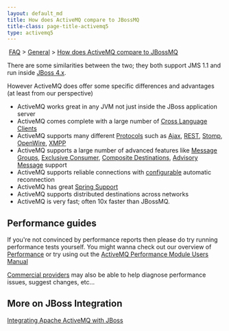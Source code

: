 ```yaml
---
layout: default_md
title: How does ActiveMQ compare to JBossMQ 
title-class: page-title-activemq5
type: activemq5
---
```


 [FAQ](faq) > [General](general) > [How does ActiveMQ compare to JBossMQ](how-does-activemq-compare-to-jbossmq)


There are some similarities between the two; they both support JMS 1.1 and run inside [JBoss 4.x](jboss-integration).

However ActiveMQ does offer some specific differences and advantages (at least from our perspective)

*   ActiveMQ works great in any JVM not just inside the JBoss application server
*   ActiveMQ comes complete with a large number of [Cross Language Clients](cross-language-clients)
*   ActiveMQ supports many different [Protocols](protocols) such as [Ajax](ajax), [REST](rest), [Stomp](stomp), [OpenWire](openwire), [XMPP](xmpp.md)
*   ActiveMQ supports a large number of advanced features like [Message Groups](message-groups), [Exclusive Consumer](exclusive-consumer), [Composite Destinations](composite-destinations), [Advisory Message](advisory-message) support
*   ActiveMQ supports reliable connections with [configurable](configuring-transports) automatic reconnection
*   ActiveMQ has great [Spring Support](spring-Community/support)
*   ActiveMQ supports distributed destinations across networks
*   ActiveMQ is very fast; often 10x faster than JBossMQ.

Performance guides
------------------

If you're not convinced by performance reports then please do try running performance tests yourself. You might wanna check out our overview of [Performance](performance) or try using out the [ActiveMQ Performance Module Users Manual](activemq-performance-module-users-manual)

[Commercial providers](support#commercial-support) may also be able to help diagnose performance issues, suggest changes, etc...

More on JBoss Integration
-------------------------

[Integrating Apache ActiveMQ with JBoss](integrating-apache-activemq-with-jboss)

